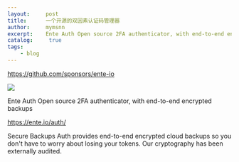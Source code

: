 ```yaml
---
layout:     post
title:      一个开源的双因素认证码管理器
author:     mymsnn
excerpt:    Ente Auth Open source 2FA authenticator, with end-to-end encrypted backups
catalog: 	 true
tags:
    - blog
---
```

https://github.com/sponsors/ente-io

![](https://pic.superbed.cc/item/66d47039fcada11d373c283b.webp)

Ente Auth Open source 2FA authenticator, with end-to-end encrypted backups


https://ente.io/auth/

Secure Backups Auth provides end-to-end encrypted cloud backups so you don't have to worry about losing your tokens. Our cryptography has been externally audited.


